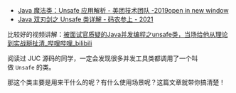 - [Java 魔法类：Unsafe 应用解析 - 美团技术团队 -2019open in new window](https://tech.meituan.com/2019/02/14/talk-about-java-magic-class-unsafe.html)
- [Java 双刃剑之 Unsafe 类详解 - 码农参上 - 2021](https://xie.infoq.cn/article/8b6ed4195e475bfb32dacc5cb)

比较好的视频讲解：[被面试官质疑的Java并发编程之unsafe类，当场给他从理论到实战掰扯清_哔哩哔哩_bilibili](https://www.bilibili.com/video/BV1uq4y197nh/?spm_id_from=333.337.search-card.all.click&vd_source=d48f4dc9d6d078002e7de6c900378be5)


阅读过 JUC 源码的同学，一定会发现很多并发工具类都调用了一个叫做 `Unsafe` 的类。

那这个类主要是用来干什么的呢？有什么使用场景呢？这篇文章就带你搞清楚！
